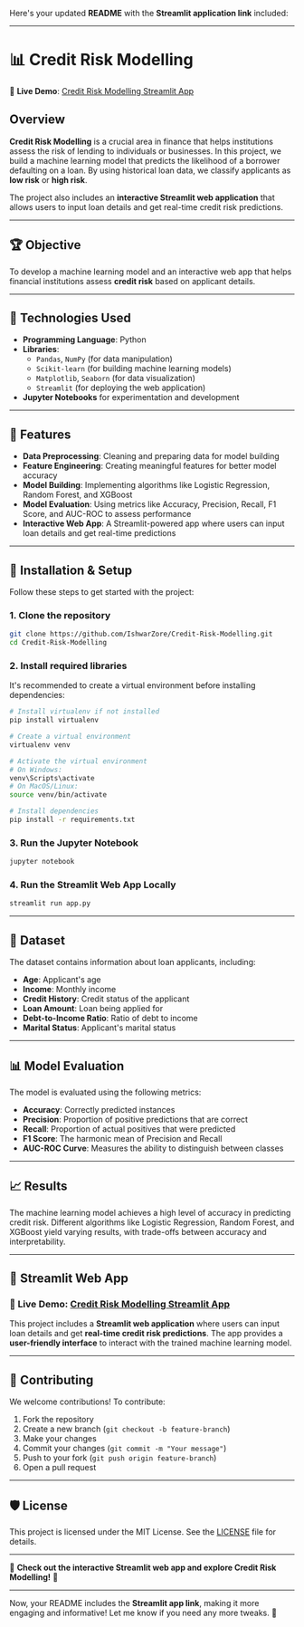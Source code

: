 Here's your updated **README** with the **Streamlit application link** included:

---

# 📊 **Credit Risk Modelling**  

🚀 **Live Demo**: [Credit Risk Modelling Streamlit App](https://ishwar-zore-credit-risk-model.streamlit.app/)  

## Overview  

**Credit Risk Modelling** is a crucial area in finance that helps institutions assess the risk of lending to individuals or businesses. In this project, we build a machine learning model that predicts the likelihood of a borrower defaulting on a loan. By using historical loan data, we classify applicants as **low risk** or **high risk**.  

The project also includes an **interactive Streamlit web application** that allows users to input loan details and get real-time credit risk predictions.  

---

## 🏆 **Objective**  

To develop a machine learning model and an interactive web app that helps financial institutions assess **credit risk** based on applicant details.  

---

## 🔧 **Technologies Used**  

- **Programming Language**: Python  
- **Libraries**:  
  - `Pandas`, `NumPy` (for data manipulation)  
  - `Scikit-learn` (for building machine learning models)  
  - `Matplotlib`, `Seaborn` (for data visualization)  
  - `Streamlit` (for deploying the web application)  
- **Jupyter Notebooks** for experimentation and development  

---

## 🌱 **Features**  

- **Data Preprocessing**: Cleaning and preparing data for model building  
- **Feature Engineering**: Creating meaningful features for better model accuracy  
- **Model Building**: Implementing algorithms like Logistic Regression, Random Forest, and XGBoost  
- **Model Evaluation**: Using metrics like Accuracy, Precision, Recall, F1 Score, and AUC-ROC to assess performance  
- **Interactive Web App**: A Streamlit-powered app where users can input loan details and get real-time predictions  

---

## 🚀 **Installation & Setup**  

Follow these steps to get started with the project:  

### 1. Clone the repository  

```bash
git clone https://github.com/IshwarZore/Credit-Risk-Modelling.git
cd Credit-Risk-Modelling
```

### 2. Install required libraries  

It's recommended to create a virtual environment before installing dependencies:  

```bash
# Install virtualenv if not installed
pip install virtualenv

# Create a virtual environment
virtualenv venv

# Activate the virtual environment
# On Windows:
venv\Scripts\activate
# On MacOS/Linux:
source venv/bin/activate

# Install dependencies
pip install -r requirements.txt
```

### 3. Run the Jupyter Notebook  

```bash
jupyter notebook
```

### 4. Run the Streamlit Web App Locally  

```bash
streamlit run app.py
```

---

## 📝 **Dataset**  

The dataset contains information about loan applicants, including:  

- **Age**: Applicant's age  
- **Income**: Monthly income  
- **Credit History**: Credit status of the applicant  
- **Loan Amount**: Loan being applied for  
- **Debt-to-Income Ratio**: Ratio of debt to income  
- **Marital Status**: Applicant's marital status  

---

## 📊 **Model Evaluation**  

The model is evaluated using the following metrics:  

- **Accuracy**: Correctly predicted instances  
- **Precision**: Proportion of positive predictions that are correct  
- **Recall**: Proportion of actual positives that were predicted  
- **F1 Score**: The harmonic mean of Precision and Recall  
- **AUC-ROC Curve**: Measures the ability to distinguish between classes  

---

## 📈 **Results**  

The machine learning model achieves a high level of accuracy in predicting credit risk. Different algorithms like Logistic Regression, Random Forest, and XGBoost yield varying results, with trade-offs between accuracy and interpretability.  

---

## 🎯 **Streamlit Web App**  

### **🔗 Live Demo:** [Credit Risk Modelling Streamlit App](https://ishwar-zore-credit-risk-model.streamlit.app/)  

This project includes a **Streamlit web application** where users can input loan details and get **real-time credit risk predictions**. The app provides a **user-friendly interface** to interact with the trained machine learning model.  

---

## 🤝 **Contributing**  

We welcome contributions! To contribute:  

1. Fork the repository  
2. Create a new branch (`git checkout -b feature-branch`)  
3. Make your changes  
4. Commit your changes (`git commit -m "Your message"`)  
5. Push to your fork (`git push origin feature-branch`)  
6. Open a pull request  

---

## 🛡️ **License**  

This project is licensed under the MIT License. See the [LICENSE](LICENSE) file for details.  

---

🌟 **Check out the interactive Streamlit web app and explore Credit Risk Modelling!** 🌟  

---

Now, your README includes the **Streamlit app link**, making it more engaging and informative! Let me know if you need any more tweaks. 🚀
